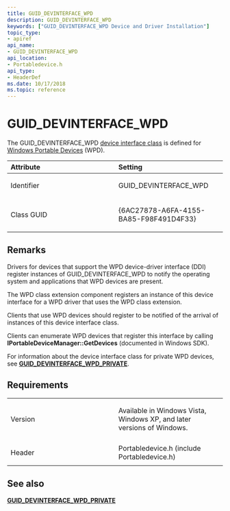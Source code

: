 ```yaml
---
title: GUID_DEVINTERFACE_WPD
description: GUID_DEVINTERFACE_WPD
keywords: ["GUID_DEVINTERFACE_WPD Device and Driver Installation"]
topic_type:
- apiref
api_name:
- GUID_DEVINTERFACE_WPD
api_location:
- Portabledevice.h
api_type:
- HeaderDef
ms.date: 10/17/2018
ms.topic: reference
---
```


# GUID_DEVINTERFACE_WPD


The GUID_DEVINTERFACE_WPD [device interface class](./overview-of-device-interface-classes.md) is defined for [Windows Portable Devices](/previous-versions//ff597729(v=vs.85)) (WPD).

<table>
<colgroup>
<col width="50%" />
<col width="50%" />
</colgroup>
<thead>
<tr class="header">
<th align="left">Attribute</th>
<th align="left">Setting</th>
</tr>
</thead>
<tbody>
<tr class="odd">
<td align="left"><p>Identifier</p></td>
<td align="left"><p>GUID_DEVINTERFACE_WPD</p></td>
</tr>
<tr class="even">
<td align="left"><p>Class GUID</p></td>
<td align="left"><p>{6AC27878-A6FA-4155-BA85-F98F491D4F33}</p></td>
</tr>
</tbody>
</table>

 

## Remarks

Drivers for devices that support the WPD device-driver interface (DDI) register instances of GUID_DEVINTERFACE_WPD to notify the operating system and applications that WPD devices are present.

The WPD class extension component registers an instance of this device interface for a WPD driver that uses the WPD class extension.

Clients that use WPD devices should register to be notified of the arrival of instances of this device interface class.

Clients can enumerate WPD devices that register this interface by calling **IPortableDeviceManager::GetDevices** (documented in Windows SDK).

For information about the device interface class for private WPD devices, see [**GUID_DEVINTERFACE_WPD_PRIVATE**](guid-devinterface-wpd-private.md).

## Requirements

<table>
<colgroup>
<col width="50%" />
<col width="50%" />
</colgroup>
<tbody>
<tr class="odd">
<td align="left"><p>Version</p></td>
<td align="left"><p>Available in Windows Vista, Windows XP, and later versions of Windows.</p></td>
</tr>
<tr class="even">
<td align="left"><p>Header</p></td>
<td align="left">Portabledevice.h (include Portabledevice.h)</td>
</tr>
</tbody>
</table>

## See also


[**GUID_DEVINTERFACE_WPD_PRIVATE**](guid-devinterface-wpd-private.md)


